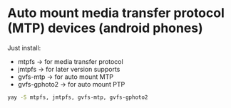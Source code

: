 # Auto mount media transfer protocol (MTP) devices (android phones)

Just install:
* mtpfs → for media transfer protocol
* jmtpfs → for later version supports
* gvfs-mtp → for auto mount MTP
* gvfs-gphoto2 → for auto mount PTP

```sh
yay -S mtpfs, jmtpfs, gvfs-mtp, gvfs-gphoto2
```
